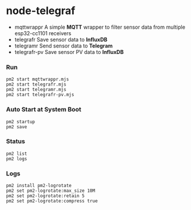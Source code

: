 # node-telegraf

* mqttwrappr
        A simple **MQTT** wrapper to filter sensor data from multiple esp32-cc1101 receivers
* telegrafr
        Save sensor data to **InfluxDB**
* telegramr
        Send sensor data to **Telegram**
* telegrafr-pv
        Save sensor PV data to **InfluxDB**


### Run
```
pm2 start mqttwrappr.mjs
pm2 start telegrafr.mjs
pm2 start telegramr.mjs
pm2 start telegrafr-pv.mjs
```

### Auto Start at System Boot

```
pm2 startup
pm2 save
```

### Status

```
pm2 list
pm2 logs 
```

### Logs 
```
pm2 install pm2-logrotate
pm2 set pm2-logrotate:max_size 10M
pm2 set pm2-logrotate:retain 5
pm2 set pm2-logrotate:compress true
```
